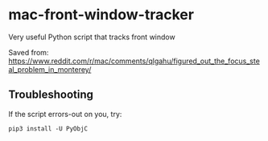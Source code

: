 # mac-front-window-tracker
Very useful Python script that tracks front window

Saved from: https://www.reddit.com/r/mac/comments/qlgahu/figured_out_the_focus_steal_problem_in_monterey/

## Troubleshooting

If the script errors-out on you, try:

```
pip3 install -U PyObjC
```
